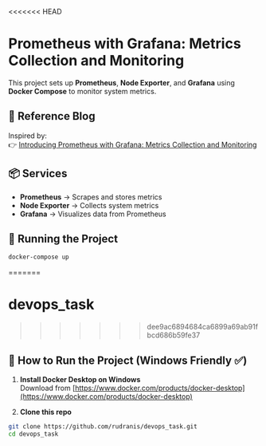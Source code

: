<<<<<<< HEAD
# Prometheus with Grafana: Metrics Collection and Monitoring

This project sets up **Prometheus**, **Node Exporter**, and **Grafana** using **Docker Compose** to monitor system metrics.

## 📄 Reference Blog

Inspired by:  
👉 [Introducing Prometheus with Grafana: Metrics Collection and Monitoring](https://geekpaul.medium.com/introducing-prometheus-with-grafana-metrics-collection-and-monitoring-36ca88ac4332)

## 📦 Services

- **Prometheus** → Scrapes and stores metrics
- **Node Exporter** → Collects system metrics
- **Grafana** → Visualizes data from Prometheus

## 🚀 Running the Project

```bash
docker-compose up
```
=======
# devops_task
>>>>>>> dee9ac6894684ca6899a69ab91fbcd686b59fe37




## 🚀 How to Run the Project (Windows Friendly ✅)

1. **Install Docker Desktop on Windows**  
   Download from [https://www.docker.com/products/docker-desktop](https://www.docker.com/products/docker-desktop)

2. **Clone this repo**

```bash
git clone https://github.com/rudranis/devops_task.git
cd devops_task
